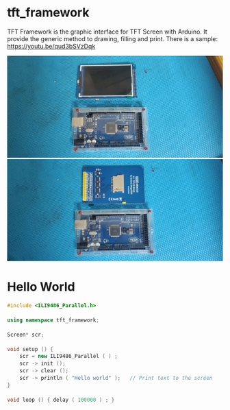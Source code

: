 # tft_framework
TFT Framework is the graphic interface for TFT Screen with Arduino.
It provide the generic method to drawing, filling and print.
There is a sample:
https://youtu.be/qud3bSVzDqk

![image](./01.jpg)
![image](./02.jpg)

# Hello World
```cpp
#include <ILI9486_Parallel.h>

using namespace tft_framework;

Screen* scr;

void setup () {
    scr = new ILI9486_Parallel ( ) ;
    scr -> init ();
    scr -> clear ();
    scr -> println ( "Hello world" );   // Print text to the screen
}

void loop () { delay ( 100000 ) ; }
```
